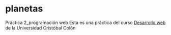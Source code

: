# planetas
Práctica 2_programación web
Esta es una práctica del curso [Desarrollo web](https://av-exactas.ucc.mx/course/view.php?id=170) de la Universidad Cristóbal Colón
